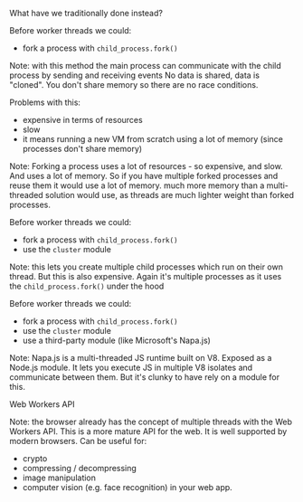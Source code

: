 What have we traditionally done instead?


Before worker threads we could:
- fork a process with `child_process.fork()`

Note: with this method the main process can communicate with the child process by sending and receiving events
No data is shared, data is "cloned".
You don't share memory so there are no race conditions.


Problems with this:
- expensive in terms of resources
- slow
- it means running a new VM from scratch using a lot of memory (since processes don't share memory) 

Note: Forking a process uses a lot of resources - so expensive, and slow.
And uses a lot of memory. 
So if you have multiple forked processes and reuse them it would use a lot of memory.
much more memory than a multi-threaded solution would use,
as threads are much lighter weight than forked processes.


Before worker threads we could:
- fork a process with `child_process.fork()`
- use the `cluster` module

Note: this lets you create multiple child processes which run on their own thread.
But this is also expensive.
Again it's multiple processes as it uses the `child_process.fork()` under the hood


Before worker threads we could:
- fork a process with `child_process.fork()`
- use the `cluster` module
- use a third-party module (like Microsoft's Napa.js)

Note: Napa.js is a multi-threaded JS runtime built on V8.
Exposed as a Node.js module.
It lets you execute JS in multiple V8 isolates and communicate between them.
But it's clunky to have rely on a module for this.


Web Workers API

Note: the browser already has the concept of multiple threads with the Web Workers API.
This is a more mature API for the web.
It is well supported by modern browsers.
Can be useful for:
- crypto
- compressing / decompressing
- image manipulation
- computer vision (e.g. face recognition)
in your web app.
